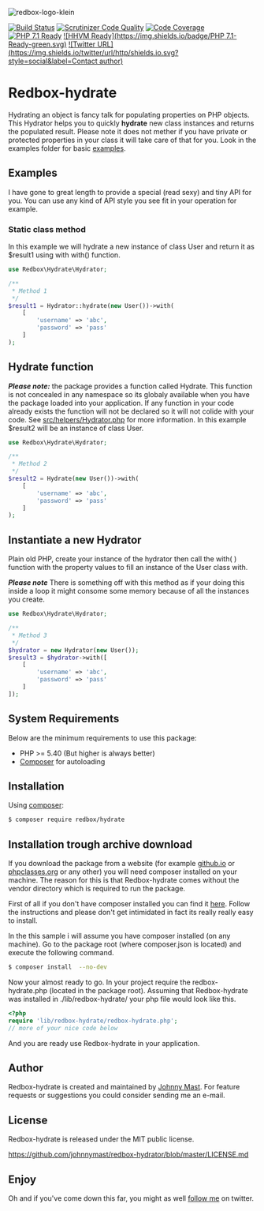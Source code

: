 ![redbox-logo-klein](https://cloud.githubusercontent.com/assets/121194/18277406/ac4d9868-744e-11e6-8994-86943704d0d4.png)



[![Build Status](https://travis-ci.org/johnnymast/redbox-hydrator.svg?branch=master)](https://travis-ci.org/johnnymast/redbox-hydrator)
[![Scrutinizer Code Quality](https://scrutinizer-ci.com/g/johnnymast/redbox-hydrator/badges/quality-score.png?b=master)](https://scrutinizer-ci.com/g/johnnymast/redbox-hydrator/?branch=master)
[![Code Coverage](https://scrutinizer-ci.com/g/johnnymast/redbox-hydrator/badges/coverage.png?b=master)](https://scrutinizer-ci.com/g/johnnymast/redbox-hydrator/?branch=master)
[![PHP 7.1 Ready](https://img.shields.io/badge/HHVM-Ready-green.svg)](http://hhvm.com/)
[![HHVM Ready](https://img.shields.io/badge/PHP 7.1-Ready-green.svg)](http://hhvm.com/)
[![Twitter URL](https://img.shields.io/twitter/url/http/shields.io.svg?style=social&label=Contact author)](https://twitter.com/intent/tweet?text=@mastjohnny)

# Redbox-hydrate
 
Hydrating an object is fancy talk for populating properties on PHP objects. This Hydrator helps you to quickly **hydrate** new class instances and returns the populated result. Please note it does not mether if you have private or protected properties in your class it will take care of that for you. Look in the examples folder for basic [examples](examples).

## Examples 

I have gone to great length to provide a special (read sexy) and tiny API for you. You can use any kind of API style you see fit in your operation for example.
 
### Static class method 

In this example we will hydrate a new instance of class User and return it as $result1 using with with() function.
 
```php
use Redbox\Hydrate\Hydrator;

/**
 * Method 1
 */
$result1 = Hydrator::hydrate(new User())->with(
    [
        'username' => 'abc',
        'password' => 'pass'
    ]
);
```
## Hydrate function

***Please note:*** the package provides a function called Hydrate. This function is not concealed in any namespace so its globaly available when you have the package loaded into your application. If any function in your code already exists the function will not be declared so it will not colide with your code. See [src/helpers/Hydrator.php](https://github.com/johnnymast/redbox-hydrator/blob/master/src/helpers/Hydrator.php) for more information. In this example $result2 will be an instance of class User.
 
```php
use Redbox\Hydrate\Hydrator;

/**
 * Method 2
 */
$result2 = Hydrate(new User())->with(
    [
        'username' => 'abc',
        'password' => 'pass'
    ]
);
```

## Instantiate a new Hydrator

Plain old PHP, create your instance of the hydrator then call the with( ) function with the property values to fill an instance of the User class with. 

***Please note*** There is something off with this method as if your doing this inside a loop it might consome some memory because of all the instances you create.

```php
use Redbox\Hydrate\Hydrator;

/**
 * Method 3
 */
$hydrator = new Hydrator(new User());
$result3 = $hydrator->with([
    [
        'username' => 'abc',
        'password' => 'pass'
    ]
]);
```

## System Requirements

Below are the minimum requirements to use this package:

* PHP >= 5.40 (But higher is always better)
* [Composer](https://getcomposer.org/) for autoloading

## Installation

Using [composer](https://packagist.org/packages/redbox/hydrate):

```bash
$ composer require redbox/hydrate
```

## Installation trough archive download

If you download the package from a website (for example [github.io](https://github.com/johnnymast/redbox-hydrator/) or [phpclasses.org](http://www.phpclasses.org/package/9929-PHP-Quickly-Hydrate-classes-from-arrays.html) or any other) you will need composer installed on your machine.
The reason for this is that Redbox-hydrate comes without the vendor directory which is required to run the package.

First of all if you don't have composer installed you can find it [here](https://getcomposer.org/). Follow the instructions and please don't get intimidated in fact its really really easy to install.

In the this sample i will assume you have composer installed (on any machine). Go to the package root (where composer.json is located) and execute the following command.

```bash
$ composer install  --no-dev
```

Now your almost ready to go. In your project require the redbox-hydrate.php (located in the package root). Assuming that Redbox-hydrate was installed in ./lib/redbox-hydrate/ your php file would look like this.

```php
<?php
require 'lib/redbox-hydrate/redbox-hydrate.php';
// more of your nice code below
```

And you are ready use Redbox-hydrate in your application.

## Author

Redbox-hydrate is created and maintained by [Johnny Mast](mailto:mastjohnny@gmail.com). For feature requests or suggestions
you could consider sending me an e-mail.

## License

Redbox-hydrate is released under the MIT public license.

<https://github.com/johnnymast/redbox-hydrator/blob/master/LICENSE.md>

## Enjoy

 Oh and if you've come down this far, you might as well [follow me](https://twitter.com/mastjohnny) on twitter.
